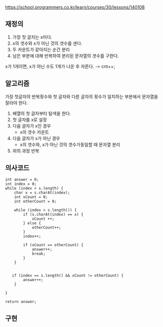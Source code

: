 https://school.programmers.co.kr/learn/courses/30/lessons/140108


## 재정의
1. 가장 첫 글자는 x이다.
2. x의 갯수와 x가 아닌 것의 갯수를 센다.
3. 두 카운트가 같아지는 순간 분리
4. 남은 부분에 대해 반복하여 분리된 문자열의 갯수를 구한다.

x가 1개이면, x가 아닌 수도 1개가 나온 후 자른다.
-> cnt++;



## 알고리즘
가장 첫글자의 반복횟수와 첫 글자와 다른 글자의 횟수가 일치하는 부분에서 문자열을 잘라야 한다.
1. 배열의 첫 글자부터 탐색을 한다.
2. 첫 글자를 x로 설정
3. 다음 글자가 x인 경우
   - x의 갯수 카운트
4. 다음 글자가 x가 아닌 경우
   - x의 갯수와, x가 아닌 것의 갯수가동일할 때 문자열 분리
5. 위의 과정 반복





## 의사코드
```
int answer = 0;
int index = 0;
while (index < s.length) {
    char x = s.charAt(index);
    int xCount = 0;
    int otherCount = 0;

    while (index < s.length()) {
        if (s.charAt(index) == x) {
            xCount ++;
        } else {
            otherCount++;
        }
        index++;

        if (xCount == otherCount) {
            answer++;
            break;
        }
    }

    
   if (index == s.length() && xCount != otherCount) {
        answer++;
    }
    
}

return answer;
```




## 구현
